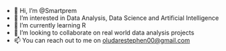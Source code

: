 - 👋 Hi, I’m @Smartprem
- 👀 I’m interested in Data Analysis, Data Science and Artificial Intelligence
- 🌱 I’m currently learning R
- 💞️ I’m looking to collaborate on real world data analysis projects
- 📫 You can reach out to me on oludarestephen00@gmail.com

<!---
Smartprem/Smartprem is a ✨ special ✨ repository because its `README.md` (this file) appears on your GitHub profile.
You can click the Preview link to take a look at your changes.
--->
